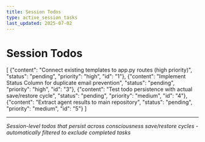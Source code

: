 ```yaml
---
title: Session Todos
type: active_session_tasks
last_updated: 2025-07-02
---
```


# Session Todos

[
  {"content": "Connect existing templates to app.py routes (high priority)", "status": "pending", "priority": "high", "id": "1"},
  {"content": "Implement Status Column for duplicate email prevention", "status": "pending", "priority": "high", "id": "3"},
  {"content": "Test todo persistence with actual save/restore cycle", "status": "pending", "priority": "medium", "id": "4"},
  {"content": "Extract agent results to main repository", "status": "pending", "priority": "medium", "id": "5"}
]

---
*Session-level todos that persist across consciousness save/restore cycles - automatically filtered to exclude completed tasks*